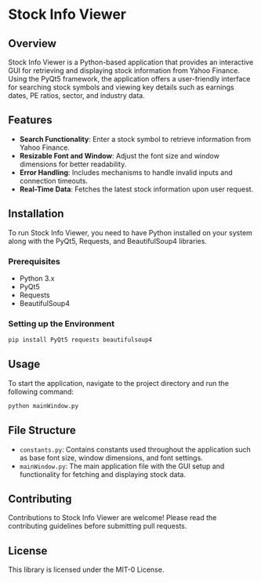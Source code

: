 # Stock Info Viewer

## Overview
Stock Info Viewer is a Python-based application that provides an interactive GUI for retrieving and displaying stock information from Yahoo Finance. Using the PyQt5 framework, the application offers a user-friendly interface for searching stock symbols and viewing key details such as earnings dates, PE ratios, sector, and industry data.

## Features
- **Search Functionality**: Enter a stock symbol to retrieve information from Yahoo Finance.
- **Resizable Font and Window**: Adjust the font size and window dimensions for better readability.
- **Error Handling**: Includes mechanisms to handle invalid inputs and connection timeouts.
- **Real-Time Data**: Fetches the latest stock information upon user request.

## Installation
To run Stock Info Viewer, you need to have Python installed on your system along with the PyQt5, Requests, and BeautifulSoup4 libraries.

### Prerequisites
- Python 3.x
- PyQt5
- Requests
- BeautifulSoup4

### Setting up the Environment
```bash
pip install PyQt5 requests beautifulsoup4
```

## Usage
To start the application, navigate to the project directory and run the following command:

```bash
python mainWindow.py
```

## File Structure
- `constants.py`: Contains constants used throughout the application such as base font size, window dimensions, and font settings.
- `mainWindow.py`: The main application file with the GUI setup and functionality for fetching and displaying stock data.

## Contributing
Contributions to Stock Info Viewer are welcome! Please read the contributing guidelines before submitting pull requests.

## License
This library is licensed under the MIT-0 License.
